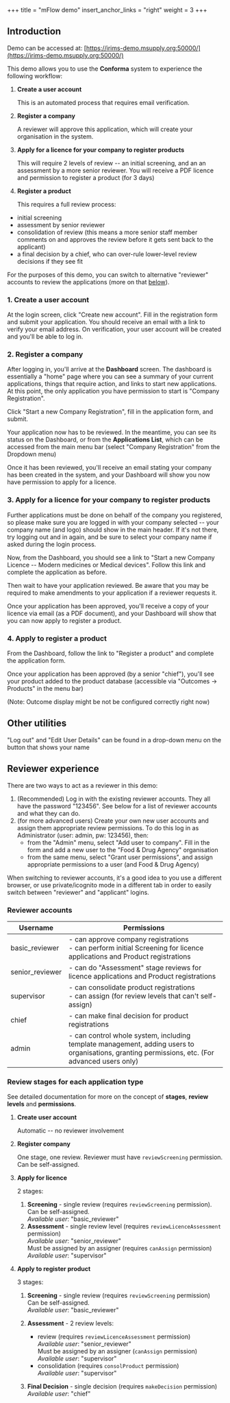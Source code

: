 +++
title = "mFlow demo"
insert_anchor_links = "right"
weight = 3
+++

## Introduction

Demo can be accessed at: [https://irims-demo.msupply.org:50000/](https://irims-demo.msupply.org:50000/)

This demo allows you to use the **Conforma** system to experience the following workflow:

1. **Create a user account**

   This is an automated process that requires email verification.

2. **Register a company**

   A reviewer will approve this application, which will create your organisation in the system.

3. **Apply for a licence for your company to register products**

   This will require 2 levels of review -- an initial screening, and an an assessment by a more senior reviewer. You will receive a PDF licence and permission to register a product (for 3 days)

4. **Register a product**

   This requires a full review process:

- initial screening
- assessment by senior reviewer
- consolidation of review (this means a more senior staff member comments on and approves the review before it gets sent back to the applicant)
- a final decision by a chief, who can over-rule lower-level review decisions if they see fit

For the purposes of this demo, you can switch to alternative "reviewer" accounts to review the applications (more on that [below](#reviewer-experience)).

### 1. Create a user account

At the login screen, click "Create new account". Fill in the registration form and submit your application. You should receive an email with a link to verify your email address. On verification, your user account will be created and you'll be able to log in.

### 2. Register a company

After logging in, you'll arrive at the **Dashboard** screen. The dashboard is essentially a "home" page where you can see a summary of your current applications, things that require action, and links to start new applications. At this point, the only application you have permission to start is "Company Registration".

Click "Start a new Company Registration", fill in the application form, and submit.

Your application now has to be reviewed. In the meantime, you can see its status on the Dashboard, or from the **Applications List**, which can be accessed from the main menu bar (select "Company Registration" from the Dropdown menu)

Once it has been reviewed, you'll receive an email stating your company has been created in the system, and your Dashboard will show you now have permission to apply for a licence.

### 3. Apply for a licence for your company to register products

Further applications must be done on behalf of the company you registered, so please make sure you are logged in with your company selected -- your company name (and logo) should show in the main header. If it's not there, try logging out and in again, and be sure to select your company name if asked during the login process.

Now, from the Dashboard, you should see a link to "Start a new Company Licence -- Modern medicines or Medical devices". Follow this link and complete the application as before.

Then wait to have your application reviewed. Be aware that you may be required to make amendments to your application if a reviewer requests it.

Once your application has been approved, you'll receive a copy of your licence via email (as a PDF document), and your Dashboard will show that you can now apply to register a product.

### 4. Apply to register a product

From the Dashboard, follow the link to "Register a product" and complete the application form.

Once your application has been approved (by a senior "chief"), you'll see your product added to the product database (accessible via "Outcomes -> Products" in the menu bar)

(Note: Outcome display might be not be configured correctly right now)

## Other utilities

"Log out" and "Edit User Details" can be found in a drop-down menu on the button that shows your name

## Reviewer experience

There are two ways to act as a reviewer in this demo:

1. (Recommended) Log in with the existing reviewer accounts. They all have the password "123456". See below for a list of reviewer accounts and what they can do.
2. (for more advanced users) Create your own new user accounts and assign them appropriate review permissions. To do this log in as Administrator (user: admin, pw: 123456), then:
   - from the "Admin" menu, select "Add user to company". Fill in the form and add a new user to the "Food & Drug Agency" organisation
   - from the same menu, select "Grant user permissions", and assign appropriate permissions to a user (and Food & Drug Agency)

When switching to reviewer accounts, it's a good idea to you use a different browser, or use private/icognito mode in a different tab in order to easily switch between "reviewer" and "applicant" logins.

### Reviewer accounts

| Username        | Permissions                                                                                                                                    |
| --------------- | ---------------------------------------------------------------------------------------------------------------------------------------------- |
| basic_reviewer  | - can approve company registrations<br>- can perform initial Screening for licence applications and Product registrations                      |
| senior_reviewer | - can do "Assessment" stage reviews for licence applications and Product registrations                                                         |
| supervisor      | - can consolidate product registrations<br>- can assign (for review levels that can't self-assign)                                             |
| chief           | - can make final decision for product registrations                                                                                            |
| admin           | - can control whole system, including template management, adding users to organisations, granting permissions, etc. (For advanced users only) |

### Review stages for each application type

See detailed documentation for more on the concept of **stages**, **review levels** and **permissions**.

1. **Create user account**

   Automatic -- no reviewer involvement

2. **Register company**

   One stage, one review. Reviewer must have `reviewScreening` permission. Can be self-assigned.

3. **Apply for licence**

   2 stages:

   1. **Screening** - single review (requires `reviewScreening` permission).  
      Can be self-assigned.  
      _Available user_: "basic_reviewer"
   2. **Assessment** - single review level (requires `reviewLicenceAssessment` permission)  
      _Available user_: "senior_reviewer"  
      Must be assigned by an assigner (requires `canAssign` permission)  
      _Available user_: "supervisor"

4. **Apply to register product**

   3 stages:

   1. **Screening** - single review (requires `reviewScreening` permission)  
      Can be self-assigned.  
      _Available user_: "basic_reviewer"
   2. **Assessment** - 2 review levels:

      - review (requires `reviewLicenceAssessment` permission)  
        _Available user_: "senior_reviewer"  
        Must be assigned by an assigner (`canAssign` permission)  
        _Available user_: "supervisor"
      - consolidation (requires `consolProduct` permission)  
        _Available user_: "supervisor"

   3. **Final Decision** - single decision (requires `makeDecision` permission)  
      _Available user_: "chief"

